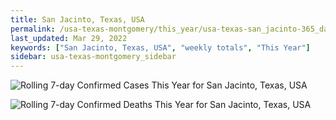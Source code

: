 ```yaml
---
title: San Jacinto, Texas, USA
permalink: /usa-texas-montgomery/this_year/usa-texas-san_jacinto-365_days.html
last_updated: Mar 29, 2022
keywords: ["San Jacinto, Texas, USA", "weekly totals", "This Year"]
sidebar: usa-texas-montgomery_sidebar
---
```


![Rolling 7-day Confirmed Cases This Year for San Jacinto, Texas, USA](/covid_tracker/images/graphs/usa-texas-san_jacinto-rolling_7_days_confirmed-365_days_graph.png)

![Rolling 7-day Confirmed Deaths This Year for San Jacinto, Texas, USA](/covid_tracker/images/graphs/usa-texas-san_jacinto-rolling_7_days_deaths-365_days_graph.png)
